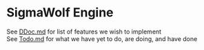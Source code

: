# SigmaWolf Engine

See [DDoc.md](./DDoc.md) for list of features we wish to implement  
See [Todo.md](./todo.md) for what we have yet to do, are doing, and have done
